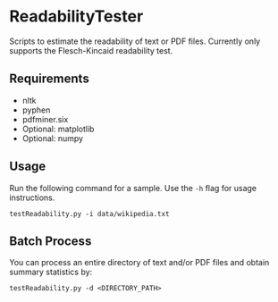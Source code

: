 # ReadabilityTester
Scripts to estimate the readability of text or PDF files. Currently only supports the Flesch-Kincaid readability test.

## Requirements
- nltk
- pyphen
- pdfminer.six
- Optional: matplotlib
- Optional: numpy

## Usage
Run the following command for a sample. Use the `-h` flag for usage instructions.

`testReadability.py -i data/wikipedia.txt`

## Batch Process
You can process an entire directory of text and/or PDF files and obtain summary statistics by:

`testReadability.py -d <DIRECTORY_PATH>`